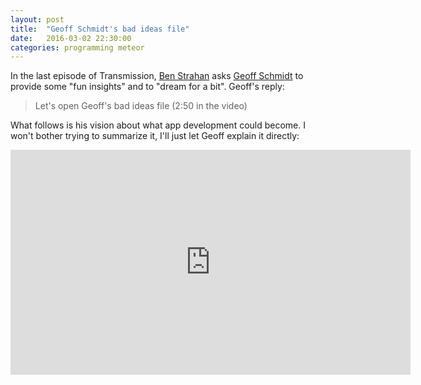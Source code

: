 ```yaml
---
layout: post
title:  "Geoff Schmidt's bad ideas file"
date:   2016-03-02 22:30:00
categories: programming meteor
---
```


In the last episode of Transmission, [Ben Strahan](https://twitter.com/_benstr) asks 
[Geoff Schmidt](https://twitter.com/immir) to provide some "fun insights" and to "dream for a bit". Geoff's reply:

> Let's open Geoff's bad ideas file (2:50 in the video) 

What follows is his vision about what app development could become.
I won't bother trying to summarize it, I'll just let Geoff explain it directly:
    

<iframe width="640" height="360" src="https://www.youtube.com/embed/pcw-B_S4d6Q" frameborder="0" allowfullscreen></iframe>